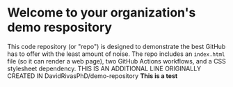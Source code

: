 # Welcome to your organization's demo respository
This code repository (or "repo") is designed to demonstrate the best GitHub has to offer with the least amount of noise.
The repo includes an `index.html` file (so it can render a web page), two GitHub Actions workflows, and a CSS stylesheet dependency.
THIS IS AN ADDITIONAL LINE ORIGINALLY CREATED IN DavidRivasPhD/demo-repository 
**This is a test**
<!--stackedit_data:
eyJoaXN0b3J5IjpbNjQ1NDc0NzQ5XX0=
-->